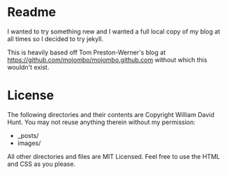 Readme
======

I wanted to try something new and I wanted a full local copy of my blog at all times so I decided to try jekyll.

This is heavily based off Tom Preston-Werner's blog at https://github.com/mojombo/mojombo.github.com without which this wouldn't exist.

License
=======

The following directories and their contents are Copyright William David Hunt. You may not reuse anything therein without my permission:

* _posts/
* images/

All other directories and files are MIT Licensed. Feel free to use the HTML and CSS as you please.
